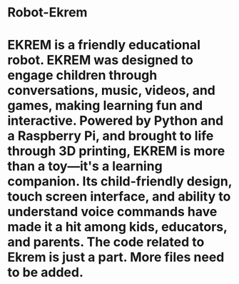 # Robot-Ekrem
# EKREM is a friendly educational robot. EKREM was designed to engage children through conversations, music, videos, and games, making learning fun and interactive. Powered by Python and a Raspberry Pi, and brought to life through 3D printing, EKREM is more than a toy—it's a learning companion. Its child-friendly design, touch screen interface, and ability to understand voice commands have made it a hit among kids, educators, and parents. The code related to Ekrem is just a part. More files need to be added.
